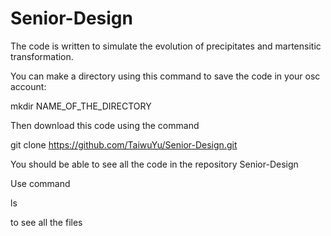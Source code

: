 # Senior-Design

The code is written to simulate the evolution of precipitates and martensitic transformation.



You can make a directory using this command to save the code in your osc account:

mkdir NAME_OF_THE_DIRECTORY

Then download this code using the command

git clone https://github.com/TaiwuYu/Senior-Design.git

You should be able to see all the code in the repository Senior-Design

Use command

ls

to see all the files
